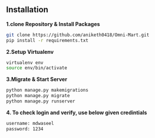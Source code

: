 ## Installation

**1.clone Repository & Install Packages**
```sh
git clone https://github.com/aniketh0418/Omni-Mart.git
pip install -r requirements.txt
```
**2.Setup Virtualenv**
```sh
virtualenv env
source env/bin/activate
```
**3.Migrate & Start Server**
```sh
python manage.py makemigrations
python manage.py migrate
python manage.py runserver
```
**4. To check login and verify, use below given credintials**
```sh
username: mdwaseel
password: 1234
```
